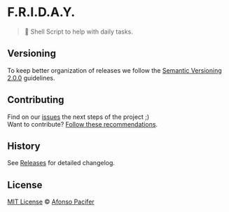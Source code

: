 # F.R.I.D.A.Y.

> :shell: Shell Script to help with daily tasks.

## Versioning

To keep better organization of releases we follow the [Semantic Versioning 2.0.0](http://semver.org/) guidelines.

## Contributing
Find on our [issues](https://github.com/afonsopacifer/friday/issues/) the next steps of the project ;)
<br>
Want to contribute? [Follow these recommendations](https://github.com/afonsopacifer/friday/blob/master/CONTRIBUTING.md).

## History
See [Releases](https://github.com/afonsopacifer/friday/releases) for detailed changelog.

## License
[MIT License](https://github.com/afonsopacifer/friday/blob/master/LICENSE.md) © [Afonso Pacifer](http://afonsopacifer.com/)
